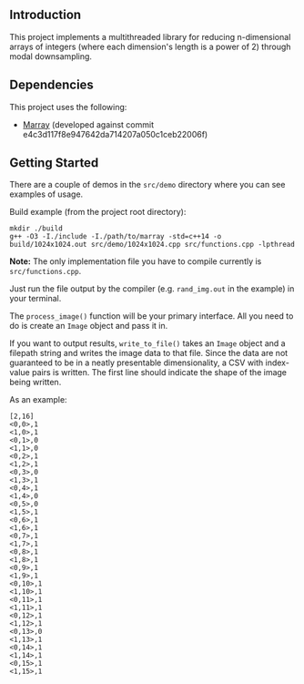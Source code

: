 ## Introduction

This project implements a multithreaded library for reducing n-dimensional arrays of integers (where each dimension's length is a power of 2) through modal downsampling.

## Dependencies

This project uses the following:

- [Marray](http://www.andres.sc/marray.html) (developed against commit e4c3d117f8e947642da714207a050c1ceb22006f)

## Getting Started

There are a couple of demos in the `src/demo` directory where you can see examples of usage.

Build example (from the project root directory):

```
mkdir ./build
g++ -O3 -I./include -I./path/to/marray -std=c++14 -o build/1024x1024.out src/demo/1024x1024.cpp src/functions.cpp -lpthread
```
**Note:** The only implementation file you have to compile currently is `src/functions.cpp`.

Just run the file output by the compiler (e.g. `rand_img.out` in the example) in your terminal.

The `process_image()` function will be your primary interface. All you need to do is create an `Image` object and pass it in.

If you want to output results, `write_to_file()` takes an `Image` object and a filepath string and writes the image data to that file. Since the data are not guaranteed to be in a neatly presentable dimensionality, a CSV with index-value pairs is written. The first line should indicate the shape of the image being written.

As an example:
```
[2,16]
<0,0>,1
<1,0>,1
<0,1>,0
<1,1>,0
<0,2>,1
<1,2>,1
<0,3>,0
<1,3>,1
<0,4>,1
<1,4>,0
<0,5>,0
<1,5>,1
<0,6>,1
<1,6>,1
<0,7>,1
<1,7>,1
<0,8>,1
<1,8>,1
<0,9>,1
<1,9>,1
<0,10>,1
<1,10>,1
<0,11>,1
<1,11>,1
<0,12>,1
<1,12>,1
<0,13>,0
<1,13>,1
<0,14>,1
<1,14>,1
<0,15>,1
<1,15>,1
```
